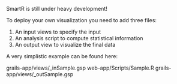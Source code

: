SmartR is still under heavy development!

To deploy your own visualization you need to add three files:
1. An input views to specify the input
2. An analysis script to compute statistical information
3. An output view to visualize the final data

A very simplistic example can be found here:

grails-app/views/_inSample.gsp
web-app/Scripts/Sample.R
grails-app/views/_outSample.gsp

